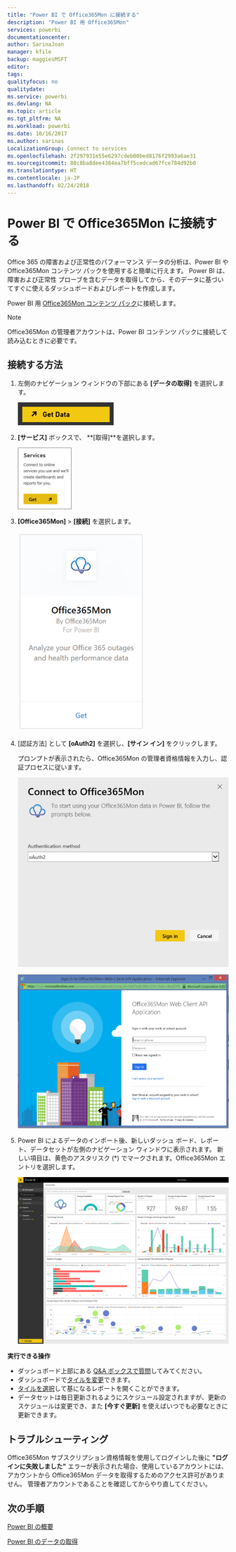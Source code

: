```yaml
---
title: "Power BI で Office365Mon に接続する"
description: "Power BI 用 Office365Mon"
services: powerbi
documentationcenter: 
author: SarinaJoan
manager: kfile
backup: maggiesMSFT
editor: 
tags: 
qualityfocus: no
qualitydate: 
ms.service: powerbi
ms.devlang: NA
ms.topic: article
ms.tgt_pltfrm: NA
ms.workload: powerbi
ms.date: 10/16/2017
ms.author: sarinas
LocalizationGroup: Connect to services
ms.openlocfilehash: 2f297931e55e6297cdeb00bed8176f2993a6ae31
ms.sourcegitcommit: 88c8ba8dee4384ea7bff5cedcad67fce784d92b0
ms.translationtype: HT
ms.contentlocale: ja-JP
ms.lasthandoff: 02/24/2018
---
```

# <a name="connect-to-office365mon-with-power-bi"></a>Power BI で Office365Mon に接続する
Office 365 の障害および正常性のパフォーマンス データの分析は、Power BI や Office365Mon コンテンツ パックを使用すると簡単に行えます。 Power BI は、障害および正常性 プローブを含むデータを取得してから、そのデータに基づいてすぐに使えるダッシュボードおよびレポートを作成します。

Power BI 用 [Office365Mon コンテンツ パック](https://app.powerbi.com/groups/me/getdata/services/office365mon)に接続します。

>[!NOTE]
>Office365Mon の管理者アカウントは、Power BI コンテンツ パックに接続して読み込むときに必要です。

## <a name="how-to-connect"></a>接続する方法
1. 左側のナビゲーション ウィンドウの下部にある **[データの取得]** を選択します。
   
   ![](media/service-connect-to-office365mon/pbi_getdata.png)
2. **[サービス]** ボックスで、 **[取得]**を選択します。
   
   ![](media/service-connect-to-office365mon/pbi_getservices.png) 
3. **[Office365Mon]** \> **[接続]** を選択します。
   
   ![](media/service-connect-to-office365mon/o365mon.png)
4. [認証方法] として **[oAuth2]** を選択し、**[サイン イン]** をクリックします。
   
   プロンプトが表示されたら、Office365Mon の管理者資格情報を入力し、認証プロセスに従います。
   
   ![](media/service-connect-to-office365mon/creds.png)
   
   ![](media/service-connect-to-office365mon/creds2.png)
5. Power BI によるデータのインポート後、新しいダッシュ ボード、レポート、データセットが左側のナビゲーション ウィンドウに表示されます。 新しい項目は、黄色のアスタリスク (\*) でマークされます。Office365Mon エントリを選択します。
   
   ![](media/service-connect-to-office365mon/dashboard4.png)

**実行できる操作**

* ダッシュボード上部にある [Q&A ボックスで質問](power-bi-q-and-a.md)してみてください。
* ダッシュボードで[タイルを変更](service-dashboard-edit-tile.md)できます。
* [タイルを選択](service-dashboard-tiles.md)して基になるレポートを開くことができます。
* データセットは毎日更新されるようにスケジュール設定されますが、更新のスケジュールは変更でき、また **[今すぐ更新]** を使えばいつでも必要なときに更新できます。

## <a name="troubleshooting"></a>トラブルシューティング
Office365Mon サブスクリプション資格情報を使用してログインした後に **"ログインに失敗しました"** エラーが表示された場合、使用しているアカウントには、アカウントから Office365Mon データを取得するためのアクセス許可がありません。 管理者アカウントであることを確認してからやり直してください。

## <a name="next-steps"></a>次の手順
[Power BI の概要](service-get-started.md)

[Power BI のデータの取得](service-get-data.md)

